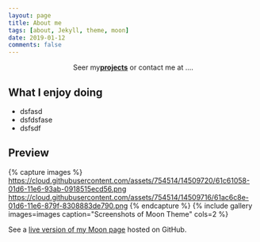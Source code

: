 ```yaml
---
layout: page
title: About me
tags: [about, Jekyll, theme, moon]
date: 2019-01-12
comments: false
---
```

    
<center>Seer my<a href="https://pushkaaw.github.io/Moon/projects/"><b>projects</b></a> or contact me at ....</center>

## What I enjoy doing
* dsfasd
* dsfdsfase
* dsfsdf

## Preview

{% capture images %}
    https://cloud.githubusercontent.com/assets/754514/14509720/61c61058-01d6-11e6-93ab-0918515ecd56.png
    https://cloud.githubusercontent.com/assets/754514/14509716/61ac6c8e-01d6-11e6-879f-8308883de790.png
{% endcapture %}
{% include gallery images=images caption="Screenshots of Moon Theme" cols=2 %}

See a [live version of my Moon page](http://pushkaaw.github.io/Moon) hosted on GitHub.
